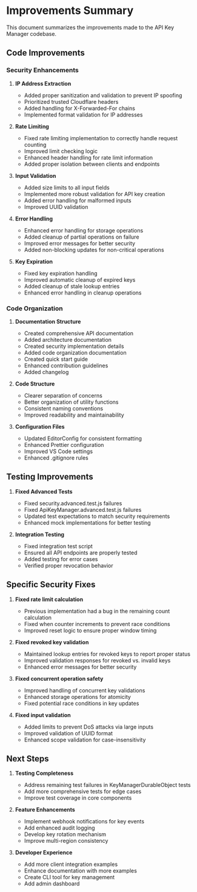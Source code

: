 # Improvements Summary

This document summarizes the improvements made to the API Key Manager codebase.

## Code Improvements

### Security Enhancements

1. **IP Address Extraction**
   - Added proper sanitization and validation to prevent IP spoofing
   - Prioritized trusted Cloudflare headers
   - Added handling for X-Forwarded-For chains
   - Implemented format validation for IP addresses

2. **Rate Limiting**
   - Fixed rate limiting implementation to correctly handle request counting
   - Improved limit checking logic
   - Enhanced header handling for rate limit information
   - Added proper isolation between clients and endpoints

3. **Input Validation**
   - Added size limits to all input fields
   - Implemented more robust validation for API key creation
   - Added error handling for malformed inputs
   - Improved UUID validation

4. **Error Handling**
   - Enhanced error handling for storage operations
   - Added cleanup of partial operations on failure
   - Improved error messages for better security
   - Added non-blocking updates for non-critical operations

5. **Key Expiration**
   - Fixed key expiration handling
   - Improved automatic cleanup of expired keys
   - Added cleanup of stale lookup entries
   - Enhanced error handling in cleanup operations

### Code Organization

1. **Documentation Structure**
   - Created comprehensive API documentation
   - Added architecture documentation
   - Created security implementation details
   - Added code organization documentation
   - Created quick start guide
   - Enhanced contribution guidelines
   - Added changelog

2. **Code Structure**
   - Clearer separation of concerns
   - Better organization of utility functions
   - Consistent naming conventions
   - Improved readability and maintainability

3. **Configuration Files**
   - Updated EditorConfig for consistent formatting
   - Enhanced Prettier configuration
   - Improved VS Code settings
   - Enhanced .gitignore rules

## Testing Improvements

1. **Fixed Advanced Tests**
   - Fixed security.advanced.test.js failures
   - Fixed ApiKeyManager.advanced.test.js failures
   - Updated test expectations to match security requirements
   - Enhanced mock implementations for better testing

2. **Integration Testing**
   - Fixed integration test script
   - Ensured all API endpoints are properly tested
   - Added testing for error cases
   - Verified proper revocation behavior

## Specific Security Fixes

1. **Fixed rate limit calculation**
   - Previous implementation had a bug in the remaining count calculation
   - Fixed when counter increments to prevent race conditions
   - Improved reset logic to ensure proper window timing

2. **Fixed revoked key validation**
   - Maintained lookup entries for revoked keys to report proper status
   - Improved validation responses for revoked vs. invalid keys
   - Enhanced error messages for better security

3. **Fixed concurrent operation safety**
   - Improved handling of concurrent key validations
   - Enhanced storage operations for atomicity
   - Fixed potential race conditions in key updates

4. **Fixed input validation**
   - Added limits to prevent DoS attacks via large inputs
   - Improved validation of UUID format
   - Enhanced scope validation for case-insensitivity

## Next Steps

1. **Testing Completeness**
   - Address remaining test failures in KeyManagerDurableObject tests
   - Add more comprehensive tests for edge cases
   - Improve test coverage in core components

2. **Feature Enhancements**
   - Implement webhook notifications for key events
   - Add enhanced audit logging
   - Develop key rotation mechanism
   - Improve multi-region consistency

3. **Developer Experience**
   - Add more client integration examples
   - Enhance documentation with more examples
   - Create CLI tool for key management
   - Add admin dashboard